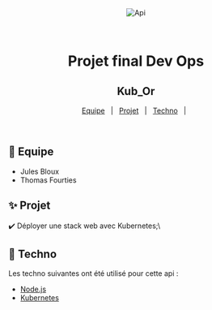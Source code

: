 <div align="center" id="top"> 
  <img src="./.github/app.gif" alt="Api" />

  &#xa0;

</div>

<h1 align="center">Projet final Dev Ops</h1>

<!-- Status -->

<h2 align="center">Kub_Or</h2>

<p align="center">
  <a href="#-equipe">Equipe</a> &#xa0; | &#xa0; 
  <a href="#-projet">Projet</a> &#xa0; | &#xa0;
  <a href="#-technologies">Techno</a> &#xa0; | &#xa0;
</p>

<br>

## 🎯 Equipe ##

<ul>
  <li>Jules Bloux</li>
  <li>Thomas Fourties</li>
</ul>

## ✨ Projet ##

:heavy_check_mark: Déployer une stack web avec Kubernetes;\

## 🚀 Techno ##

Les techno suivantes ont été utilisé pour cette api :

- [Node.js](https://nodejs.org/en/)
- [Kubernetes](https://kubernetes.io/fr/)

